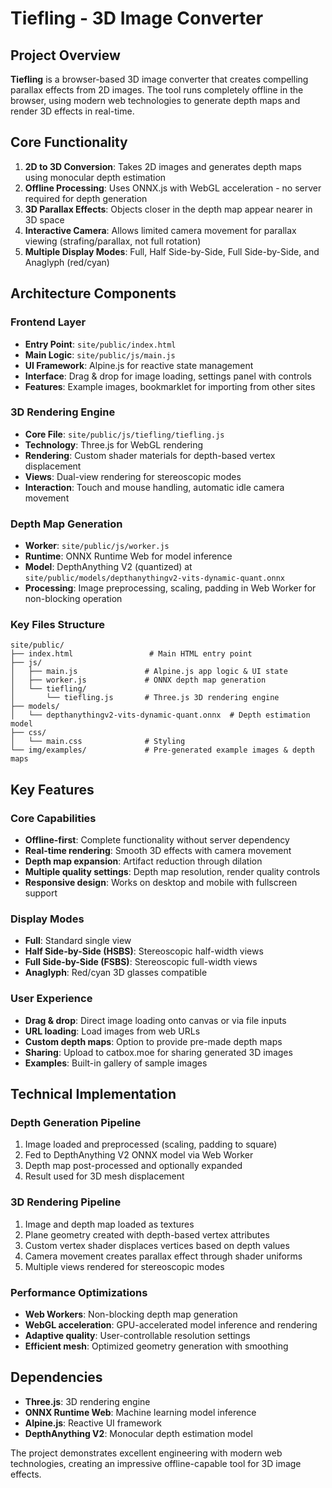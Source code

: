 # Tiefling - 3D Image Converter

## Project Overview

**Tiefling** is a browser-based 3D image converter that creates compelling parallax effects from 2D images. The tool runs completely offline in the browser, using modern web technologies to generate depth maps and render 3D effects in real-time.

## Core Functionality

1. **2D to 3D Conversion**: Takes 2D images and generates depth maps using monocular depth estimation
2. **Offline Processing**: Uses ONNX.js with WebGL acceleration - no server required for depth generation
3. **3D Parallax Effects**: Objects closer in the depth map appear nearer in 3D space
4. **Interactive Camera**: Allows limited camera movement for parallax viewing (strafing/parallax, not full rotation)
5. **Multiple Display Modes**: Full, Half Side-by-Side, Full Side-by-Side, and Anaglyph (red/cyan)

## Architecture Components

### Frontend Layer
- **Entry Point**: `site/public/index.html`
- **Main Logic**: `site/public/js/main.js`
- **UI Framework**: Alpine.js for reactive state management
- **Interface**: Drag & drop for image loading, settings panel with controls
- **Features**: Example images, bookmarklet for importing from other sites

### 3D Rendering Engine
- **Core File**: `site/public/js/tiefling/tiefling.js`
- **Technology**: Three.js for WebGL rendering
- **Rendering**: Custom shader materials for depth-based vertex displacement
- **Views**: Dual-view rendering for stereoscopic modes
- **Interaction**: Touch and mouse handling, automatic idle camera movement

### Depth Map Generation
- **Worker**: `site/public/js/worker.js`
- **Runtime**: ONNX Runtime Web for model inference
- **Model**: DepthAnything V2 (quantized) at `site/public/models/depthanythingv2-vits-dynamic-quant.onnx`
- **Processing**: Image preprocessing, scaling, padding in Web Worker for non-blocking operation

### Key Files Structure
```
site/public/
├── index.html                 # Main HTML entry point
├── js/
│   ├── main.js               # Alpine.js app logic & UI state
│   ├── worker.js             # ONNX depth map generation
│   └── tiefling/
│       └── tiefling.js       # Three.js 3D rendering engine
├── models/
│   └── depthanythingv2-vits-dynamic-quant.onnx  # Depth estimation model
├── css/
│   └── main.css              # Styling
└── img/examples/             # Pre-generated example images & depth maps
```

## Key Features

### Core Capabilities
- **Offline-first**: Complete functionality without server dependency
- **Real-time rendering**: Smooth 3D effects with camera movement
- **Depth map expansion**: Artifact reduction through dilation
- **Multiple quality settings**: Depth map resolution, render quality controls
- **Responsive design**: Works on desktop and mobile with fullscreen support

### Display Modes
- **Full**: Standard single view
- **Half Side-by-Side (HSBS)**: Stereoscopic half-width views
- **Full Side-by-Side (FSBS)**: Stereoscopic full-width views  
- **Anaglyph**: Red/cyan 3D glasses compatible

### User Experience
- **Drag & drop**: Direct image loading onto canvas or via file inputs
- **URL loading**: Load images from web URLs
- **Custom depth maps**: Option to provide pre-made depth maps
- **Sharing**: Upload to catbox.moe for sharing generated 3D images
- **Examples**: Built-in gallery of sample images

## Technical Implementation

### Depth Generation Pipeline
1. Image loaded and preprocessed (scaling, padding to square)
2. Fed to DepthAnything V2 ONNX model via Web Worker
3. Depth map post-processed and optionally expanded
4. Result used for 3D mesh displacement

### 3D Rendering Pipeline
1. Image and depth map loaded as textures
2. Plane geometry created with depth-based vertex attributes
3. Custom vertex shader displaces vertices based on depth values
4. Camera movement creates parallax effect through shader uniforms
5. Multiple views rendered for stereoscopic modes

### Performance Optimizations
- **Web Workers**: Non-blocking depth map generation
- **WebGL acceleration**: GPU-accelerated model inference and rendering
- **Adaptive quality**: User-controllable resolution settings
- **Efficient mesh**: Optimized geometry generation with smoothing

## Dependencies

- **Three.js**: 3D rendering engine
- **ONNX Runtime Web**: Machine learning model inference
- **Alpine.js**: Reactive UI framework
- **DepthAnything V2**: Monocular depth estimation model

The project demonstrates excellent engineering with modern web technologies, creating an impressive offline-capable tool for 3D image effects.